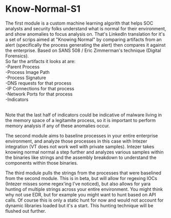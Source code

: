 # Know-Normal-S1
The first module is a custom machine learning algorith that helps SOC analysts and security folks understand what is normal for their environment, and show anomalies to focus analysis on. That's LinkedIn translation for it's a set of scrips aimed at "Knowing Normal" by comparing artifacts from an alert (specifically the process generating the alert) then compares it against the enterprise. Based on SANS 508 / Eric Zimmerman's technique (Digital Forensics). </br>
So far the artifacts it looks at are:</br>
-Parent Process</br>
-Process Image Path</br>
-Process Signature</br>
-DNS requests for that process</br>
-IP Connections for that process</br>
-Network Ports for that process</br>
-Indicators</br></br>

Note that the last half of indicators could be indicative of malware living in the memory space of a legitamite process, so it is important to perform memory analysis if any of these anomalies occur.

The second module aims to baseline processes in your entire enterprise environment, and analyze those processes in this case with Intezer integration (VT does not work well with private samples). Intezer takes knowing normal normal a step further and analyzes various samples within the binaries like strings and the assembly breakdown to understand the components within those binaries.

The third module pulls the strings from the processes that were baselined from the second module. This is in beta, but will allow for regexing IOCs (Intezer misses some regex'ing I've noticed), but also allows for yara hunting of multiple strings across your entire environment. You might think why not use EDR, but for example you might want to hunt based on API calls. Of course this is only a static hunt for now and would not account for dynamic libraries loaded but it's a start. This hunting technique will be flushed out further. 
